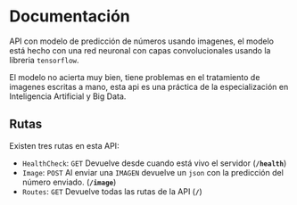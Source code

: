 # Documentación

API con modelo de predicción de números usando imagenes, el modelo está hecho con una red neuronal con capas convolucionales usando la libreria `tensorflow`.

El modelo no acierta muy bien, tiene problemas en el tratamiento de imagenes escritas a mano, esta api es una práctica de la especialización en Inteligencia Artificial y Big Data.

## Rutas
Existen tres rutas en esta API:
- `HealthCheck`: `GET` Devuelve desde cuando está vivo el servidor (__`/health`__)
- `Image`: `POST` Al enviar una `IMAGEN` devuelve un `json` con la predicción del número enviado. (__`/image`__)
- `Routes`: `GET` Devuelve todas las rutas de la API (__`/`__)